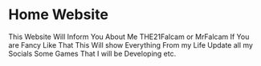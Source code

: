 # Home Website
This Website Will Inform You About Me THE21Falcam or MrFalcam If You are Fancy Like That
This Will show Everything From my Life Update all my Socials Some Games That I will be Developing etc.
